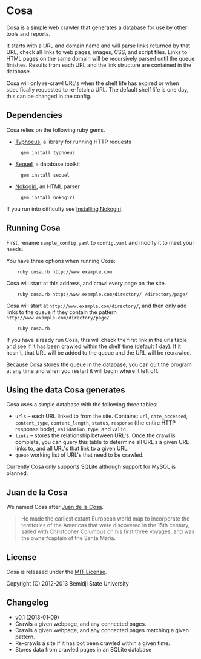 # Cosa 

Cosa is a simple web crawler that generates a database for use by other tools and reports. 

It starts with a URL and domain name and will parse links returned by that URL, check all links to web pages, images, CSS, and script files. Links to HTML pages on the same domain will be recursively parsed until the queue finishes. Results from each URL and the link structure are contained in the database. 

Cosa will only re-crawl URL's when the shelf life has expired or when specifically requested to re-fetch a URL. The default shelf life is one day, this can be changed in the config.


## Dependencies

Cosa relies on the following ruby gems.

* [Typhoeus](https://github.com/typhoeus/typhoeus), a library for running HTTP requests

        gem install typhoeus

* [Sequel](http://sequel.rubyforge.org/), a database toolkit

        gem install sequel

* [Nokogiri](http://nokogiri.org/), an HTML parser

        gem install nokogiri

If you run into difficulty see [Installing Nokogiri](http://nokogiri.org/tutorials/installing_nokogiri.html).


## Running Cosa

First, rename `sample_config.yaml` to `config.yaml` and modify it to meet your needs.

You have three options when running Cosa:

        ruby cosa.rb http://www.example.com
        
Cosa will start at this address, and crawl every page on the site.

        ruby cosa.rb http://www.example.com/directory/ /directory/page/
        
Cosa will start at `http://www.example.com/directory/`, and then only add links to the queue if they contain the pattern `http://www.example.com/directory/page/`

        ruby cosa.rb
        
If you have already run Cosa, this will check the first link in the urls table and see if it has been crawled within the shelf time (default 1 day). If it hasn't, that URL will be added to the queue and the URL will be recrawled.

Because Cosa stores the queue in the database, you can quit the program at any time and when you restart it will begin where it left off.

## Using the data Cosa generates

Cosa uses a simple database with the following three tables:

* `urls` – each URL linked to from the site. Contains: `url`, `date_accessed`, `content_type`, `content_length`, `status`, `response` (the entire HTTP response body), `validation_type`, and `valid`
* `links` – stores the relationship between URL's. Once the crawl is complete, you can query this table to determine all URL's a given URL links to, and all URL's that link to a given URL.
* `queue` working list of URL's that need to be crawled.


Currently Cosa only supports SQLite although support for MySQL is planned. 

## Juan de la Cosa

We named Cosa after [Juan de la Cosa](http://en.wikipedia.org/wiki/Juan_de_la_Cosa).

> He made the earliest extant European world map to incorporate the territories of the Americas that were discovered in the 15th century, sailed with Christopher Columbus on his first three voyages, and was the owner/captain of the Santa María.

## License

Cosa is released under the [MIT License](http://opensource.org/licenses/MIT).

Copyright (C) 2012-2013 Bemidji State University

## Changelog

* v0.1 (2013-01-09)
 * Crawls a given webpage, and any connected pages. 
 * Crawls a given webpage, and any connected pages matching a given pattern.
 * Re-crawls a site if it has bot been crawled within a given time.
 * Stores data from crawled pages in an SQLite database
